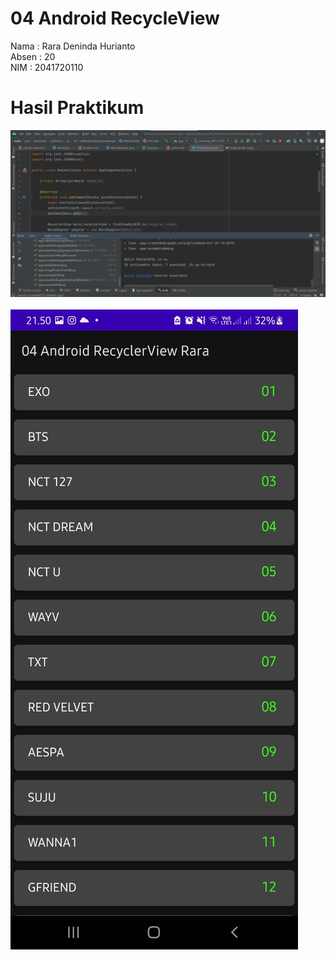 # 04 Android RecycleView
Nama  : Rara Deninda Hurianto <br>
Absen : 20 <br>
NIM   : 2041720110 <br>


# Hasil Praktikum
![CAPTION](screenshoot_hasil/04RecyclerViewRara1.png) <br><br>
![CAPTION](screenshoot_hasil/04RecyclerViewRara.jpeg)
